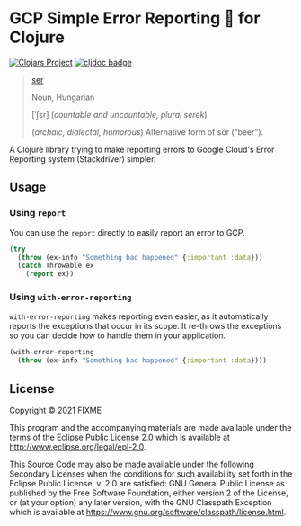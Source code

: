 # GCP Simple Error Reporting 🍻 for Clojure

[![Clojars Project](https://img.shields.io/clojars/v/gcp-ser-clj.svg)](https://clojars.org/gcp-ser-clj) [![cljdoc badge](https://cljdoc.org/badge/gcp-ser-clj/gcp-ser-clj)](https://cljdoc.org/d/gcp-ser-clj/gcp-ser-clj/CURRENT)

>[ser](https://en.wiktionary.org/wiki/ser#Hungarian)
>
>Noun, Hungarian
>
>[ˈʃɛr] (_countable and uncountable, plural serek_)
>
>(_archaic, dialectal, humorous_) Alternative form of sör (“beer”).

A Clojure library trying to make reporting errors to Google Cloud's Error Reporting system (Stackdriver) simpler.

## Usage

### Using `report`

You can use the `report` directly to easily report an error to GCP.

```clojure
(try
  (throw (ex-info "Something bad happened" {:important :data}))
  (catch Throwable ex
    (report ex))
```

### Using `with-error-reporting`

`with-error-reporting` makes reporting even easier, as it automatically reports the exceptions that occur in its scope. It re-throws the exceptions so you can decide how to handle them in your application.

```clojure
(with-error-reporting
  (throw (ex-info "Something bad happened" {:important :data})))
```

## License

Copyright © 2021 FIXME

This program and the accompanying materials are made available under the
terms of the Eclipse Public License 2.0 which is available at
http://www.eclipse.org/legal/epl-2.0.

This Source Code may also be made available under the following Secondary
Licenses when the conditions for such availability set forth in the Eclipse
Public License, v. 2.0 are satisfied: GNU General Public License as published by
the Free Software Foundation, either version 2 of the License, or (at your
option) any later version, with the GNU Classpath Exception which is available
at https://www.gnu.org/software/classpath/license.html.
